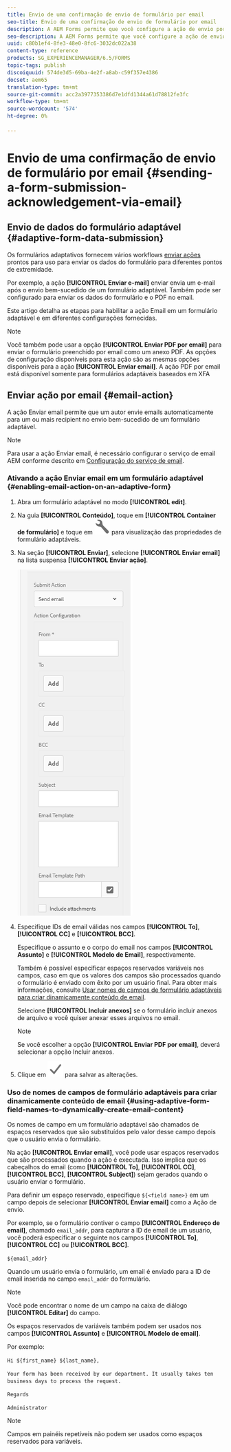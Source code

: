 ```yaml
---
title: Envio de uma confirmação de envio de formulário por email
seo-title: Envio de uma confirmação de envio de formulário por email
description: A AEM Forms permite que você configure a ação de envio por email que envia uma confirmação para um usuário ao enviar o formulário.
seo-description: A AEM Forms permite que você configure a ação de envio por email que envia uma confirmação para um usuário ao enviar o formulário.
uuid: c80b1ef4-8fe3-48e0-8fc6-3032dc022a38
content-type: reference
products: SG_EXPERIENCEMANAGER/6.5/FORMS
topic-tags: publish
discoiquuid: 574de3d5-69ba-4e2f-a8ab-c59f357e4386
docset: aem65
translation-type: tm+mt
source-git-commit: acc2a3977353386d7e1dfd1344a61d78812fe3fc
workflow-type: tm+mt
source-wordcount: '574'
ht-degree: 0%

---
```



# Envio de uma confirmação de envio de formulário por email {#sending-a-form-submission-acknowledgement-via-email}

## Envio de dados do formulário adaptável {#adaptive-form-data-submission}

Os formulários adaptativos fornecem vários workflows [enviar ações](../../forms/using/configuring-submit-actions.md) prontos para uso para enviar os dados do formulário para diferentes pontos de extremidade.

Por exemplo, a ação **[!UICONTROL Enviar e-mail]** enviar envia um e-mail após o envio bem-sucedido de um formulário adaptável. Também pode ser configurado para enviar os dados do formulário e o PDF no email.

Este artigo detalha as etapas para habilitar a ação Email em um formulário adaptável e em diferentes configurações fornecidas.

>[!NOTE]
>
>Você também pode usar a opção **[!UICONTROL Enviar PDF por email]** para enviar o formulário preenchido por email como um anexo PDF. As opções de configuração disponíveis para esta ação são as mesmas opções disponíveis para a ação **[!UICONTROL Enviar email]**. A ação PDF por email está disponível somente para formulários adaptáveis baseados em XFA

## Enviar ação por email {#email-action}

A ação Enviar email permite que um autor envie emails automaticamente para um ou mais recipient no envio bem-sucedido de um formulário adaptável.

>[!NOTE]
>
>Para usar a ação Enviar email, é necessário configurar o serviço de email AEM conforme descrito em [Configuração do serviço de email](/help/sites-administering/notification.md#configuring-the-mail-service).

### Ativando a ação Enviar email em um formulário adaptável {#enabling-email-action-on-an-adaptive-form}

1. Abra um formulário adaptável no modo **[!UICONTROL edit]**.

1. Na guia **[!UICONTROL Conteúdo]**, toque em **[!UICONTROL Container de formulário]** e toque em ![configurar](assets/configure-icon.svg) para visualização das propriedades de formulário adaptáveis.

1. Na seção **[!UICONTROL Enviar]**, selecione **[!UICONTROL Enviar email]** na lista suspensa **[!UICONTROL Enviar ação]**.

   ![Enviar ações](assets/submission-actions.png)

1. Especifique IDs de email válidas nos campos **[!UICONTROL To]**, **[!UICONTROL CC]** e **[!UICONTROL BCC]**.

   Especifique o assunto e o corpo do email nos campos **[!UICONTROL Assunto]** e **[!UICONTROL Modelo de Email]**, respectivamente.

   Também é possível especificar espaços reservados variáveis nos campos, caso em que os valores dos campos são processados quando o formulário é enviado com êxito por um usuário final. Para obter mais informações, consulte [Usar nomes de campos de formulário adaptáveis para criar dinamicamente conteúdo de email](../../forms/using/form-submission-receipt-via-email.md#p-using-adaptive-form-field-names-to-dynamically-create-email-content-p).

   Selecione **[!UICONTROL Incluir anexos]** se o formulário incluir anexos de arquivo e você quiser anexar esses arquivos no email.

   >[!NOTE]
   >
   >Se você escolher a opção **[!UICONTROL Enviar PDF por email]**, deverá selecionar a opção Incluir anexos.

1. Clique em ![save](assets/save_icon.svg) para salvar as alterações.

### Uso de nomes de campos de formulário adaptáveis para criar dinamicamente conteúdo de email {#using-adaptive-form-field-names-to-dynamically-create-email-content}

Os nomes de campo em um formulário adaptável são chamados de espaços reservados que são substituídos pelo valor desse campo depois que o usuário envia o formulário.

Na ação **[!UICONTROL Enviar email]**, você pode usar espaços reservados que são processados quando a ação é executada. Isso implica que os cabeçalhos do email (como **[!UICONTROL To]**, **[!UICONTROL CC]**, **[!UICONTROL BCC]**, **[!UICONTROL Subject]**) sejam gerados quando o usuário enviar o formulário.

Para definir um espaço reservado, especifique `${<field name>}` em um campo depois de selecionar **[!UICONTROL Enviar email]** como a Ação de envio.

Por exemplo, se o formulário contiver o campo **[!UICONTROL Endereço de email]**, chamado `email_addr`, para capturar a ID de email de um usuário, você poderá especificar o seguinte nos campos **[!UICONTROL To]**, **[!UICONTROL CC]** ou **[!UICONTROL BCC]**.

`${email_addr}`

Quando um usuário envia o formulário, um email é enviado para a ID de email inserida no campo `email_addr` do formulário.

>[!NOTE]
>
>Você pode encontrar o nome de um campo na caixa de diálogo **[!UICONTROL Editar]** do campo.

Os espaços reservados de variáveis também podem ser usados nos campos **[!UICONTROL Assunto]** e **[!UICONTROL Modelo de email]**.

Por exemplo:

`Hi ${first_name} ${last_name},`

`Your form has been received by our department. It usually takes ten business days to process the request.`

`Regards`

`Administrator`

>[!NOTE]
>
>Campos em painéis repetíveis não podem ser usados como espaços reservados para variáveis.

